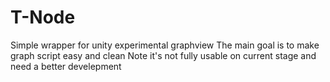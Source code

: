 # T-Node
Simple wrapper for unity experimental graphview
The main goal is to make graph script easy and clean
Note it's not fully usable on current stage and need  a better develepment
